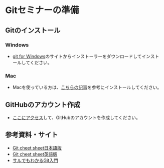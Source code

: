 # Gitセミナーの準備
## Gitのインストール
### Windows
- [git for Windows](https://gitforwindows.org/)のサイトからインストーラーをダウンロードしてインストールしてください。
### Mac
- Macを使っている方は、[こちらの記事](https://qiita.com/normalsalt/items/f200ba50363ebfd46df0)を参考にインストールしてください。

## GitHubのアカウント作成
- [ここにアクセス](https://github.com/join)して、GitHubのアカウントを作成してください。

## 参考資料・サイト
- [Git cheet sheet日本語版](https://github.github.com/training-kit/downloads/ja/github-git-cheat-sheet.pdf)
- [Git cheet sheet英語版](https://github.github.com/training-kit/downloads/github-git-cheat-sheet.pdf)
- [サルでもわかるGit入門](https://backlog.com/ja/git-tutorial/)



